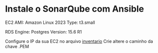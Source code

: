 # Instale o SonarQube com Ansible

EC2
AMI: Amazon Linux 2023
Type: t3.small

RDS
Engine: Postgres
Version: 15.6 R1

Configure o IP da sua EC2 no arquivo [inventario](https://github.com/Bruna0092/sonarqube-ansible-playbook/blob/main/inventario/hosts)
Crie altere o caminho da chave .PEM


